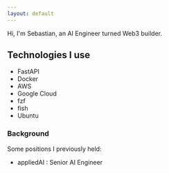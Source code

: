 ```yaml
---
layout: default
---
```



Hi, I'm Sebastian, an AI Engineer turned Web3 builder.

##  Technologies I use

* FastAPI
* Docker
* AWS 
* Google Cloud
* fzf
* fish
* Ubuntu


### Background

Some positions I previously held:

* appliedAI          : Senior AI Engineer
